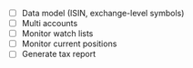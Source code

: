 - [ ] Data model (ISIN, exchange-level symbols)
- [ ] Multi accounts
- [ ] Monitor watch lists
- [ ] Monitor current positions
- [ ] Generate tax report
